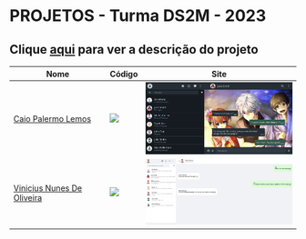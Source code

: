 # PROJETOS - Turma DS2M - 2023

## Clique [aqui](https://github.com/fernandoleonid/one-page-2022) para ver a descrição do projeto

| Nome          | Código                        | Site                              |
| --------------| ------------------------------|-----------------------------------|
| [Caio Palermo Lemos](https://github.com/HasegawaTaizou)   | [![](https://skillicons.dev/icons?i=js)](./caio_palermo_lemos/) | [<img src="./caio_palermo_lemos/img/SCREENSHOT.PNG" width="300">](https://hasegawataizou.github.io/whatsApp-senai-1-2023/ds2m/caio_palermo_lemos)|
| [Vinicius Nunes De Oliveira](https://github.com/viniciusnunes137)   | [![](https://skillicons.dev/icons?i=js)](./vinicius_nunes_de_oliveira/) | [<img src="./vinicius_nunes_de_oliveira/img/desktop.png" width="300">](https://viniciusnunes137.github.io/whatsApp-senai-1-2023/ds2m/vinicius_nunes_de_oliveira/)|